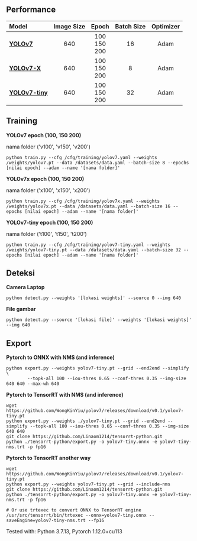 ## Performance 
| **Model** | **Image Size** | **Epoch** | **Batch Size** | **Optimizer** |
| :-- | :-: | :-: | :-: | :-: |
| [**YOLOv7**](https://github.com/WongKinYiu/yolov7/releases/download/v0.1/yolov7.pt) | 640 | 100 <br>150 <br>200 | 16 | Adam |
| [**YOLOv7-X**](https://github.com/WongKinYiu/yolov7/releases/download/v0.1/yolov7x.pt) | 640 | 100 <br>150 <br>200 | 8 | Adam |
| [**YOLOv7-tiny**](https://github.com/WongKinYiu/yolov7/releases/download/v0.1/yolov7-tiny.pt) | 640 | 100 <br>150 <br>200 | 32 | Adam |

## Training

**YOLOv7 epoch (100, 150 200)** 

<p>nama folder ('v100', 'v150', 'v200')</p>

```shell
python train.py --cfg /cfg/training/yolov7.yaml --weights /weights/yolov7.pt --data /datasets/data.yaml --batch-size 8 --epochs [nilai epoch] --adam --name '[nama folder]'
```

**YOLOv7x epoch (100, 150 200)** 

<p>nama folder ('x100', 'x150', 'x200')</p>

```shell
python train.py --cfg /cfg/training/yolov7x.yaml --weights /weights/yolov7x.pt --data /datasets/data.yaml --batch-size 16 --epochs [nilai epoch] --adam --name '[nama folder]'
```

**YOLOv7-tiny epoch (100, 150 200)** 

<p>nama folder ('t100', 't150', 't200')</p>

```shell
python train.py --cfg /cfg/training/yolov7-tiny.yaml --weights /weights/yolov7-tiny.pt --data /datasets/data.yaml --batch-size 32 --epochs [nilai epoch] --adam --name '[nama folder]'
```

## Deteksi
**Camera Laptop**
```shell
python detect.py --weights '[lokasi weights]' --source 0 --img 640
```

**File gambar**
```shell
python detect.py --source '[lokasi file]' --weights '[lokasi weights]' --img 640
```

## Export
**Pytorch to ONNX with NMS (and inference)** 
```shell
python export.py --weights yolov7-tiny.pt --grid --end2end --simplify \
        --topk-all 100 --iou-thres 0.65 --conf-thres 0.35 --img-size 640 640 --max-wh 640
```

**Pytorch to TensorRT with NMS (and inference)** 
```shell
wget https://github.com/WongKinYiu/yolov7/releases/download/v0.1/yolov7-tiny.pt
python export.py --weights ./yolov7-tiny.pt --grid --end2end --simplify --topk-all 100 --iou-thres 0.65 --conf-thres 0.35 --img-size 640 640
git clone https://github.com/Linaom1214/tensorrt-python.git
python ./tensorrt-python/export.py -o yolov7-tiny.onnx -e yolov7-tiny-nms.trt -p fp16
```

**Pytorch to TensorRT another way**
```shell
wget https://github.com/WongKinYiu/yolov7/releases/download/v0.1/yolov7-tiny.pt
python export.py --weights yolov7-tiny.pt --grid --include-nms
git clone https://github.com/Linaom1214/tensorrt-python.git
python ./tensorrt-python/export.py -o yolov7-tiny.onnx -e yolov7-tiny-nms.trt -p fp16

# Or use trtexec to convert ONNX to TensorRT engine
/usr/src/tensorrt/bin/trtexec --onnx=yolov7-tiny.onnx --saveEngine=yolov7-tiny-nms.trt --fp16
```

Tested with: Python 3.7.13, Pytorch 1.12.0+cu113
